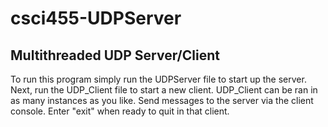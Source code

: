 # csci455-UDPServer
## Multithreaded UDP Server/Client
To run this program simply run the UDPServer file to start up the server. Next, run the UDP_Client file to start a new client. UDP_Client can be ran in as many instances as you like. Send messages to the server via the client console. Enter "exit" when ready to quit in that client.
